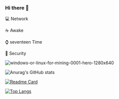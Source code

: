 ### Hi there 👋

<!--
**nonanik112/nonanik112** is a ✨ _special_ ✨ repository because its `README.md` (this file) appears on your GitHub profile.

Here are some ideas to get you started:

- 🔭 I’m currently working on ...
- 🌱 I’m currently learning ...
- 👯 I’m looking to collaborate on ...
- 🤔 I’m looking for help with ...
- 💬 Ask me about ...
- 📫 How to reach me: ...
- 😄 Pronouns: ...
- ⚡ Fun fact: ...
-->
:computer: Network

:coffee: Awake

:watch: seventeen Time

:iphone: Security

![windows-or-linux-for-mining-0001-hero-1280x640](https://user-images.githubusercontent.com/60598274/185716262-565b21a3-2a15-45a9-843e-1413dec364cc.jpg)




![Anurag's GitHub stats](https://github-readme-stats.vercel.app/api?username=anuraghazra&show_icons=true&theme=radical)


[![Readme Card](https://github-readme-stats.vercel.app/api/pin/?username=anuraghazra&repo=github-readme-stats)](https://github.com/anuraghazra/github-readme-stats)


[![Top Langs](https://github-readme-stats.vercel.app/api/top-langs/?username=anuraghazra)](https://github.com/anuraghazra/github-readme-stats)
